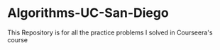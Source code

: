 # Algorithms-UC-San-Diego
This Repository is for all the practice problems I solved in Courseera's course
